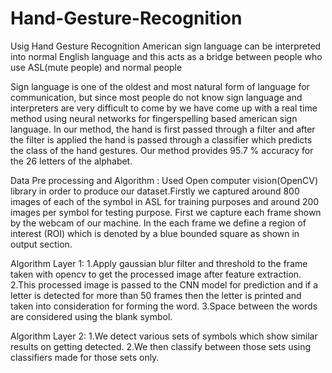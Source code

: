 # Hand-Gesture-Recognition
Usig Hand Gesture Recognition  American sign language can be interpreted into normal English language and this acts as a bridge between people who use ASL(mute people) and normal people 


Sign language is one of the oldest and most natural form of language for communication, but since most people do not know sign language and interpreters are very difficult to come by we have come up with a real time method using neural networks for fingerspelling based american sign language. In our method, the hand is first passed through a filter and after the filter is applied the hand is passed through a classifier which predicts the class of the hand gestures. Our method provides 95.7 % accuracy for the 26 letters of the alphabet.

Data Pre processing and Algorithm :
Used Open computer vision(OpenCV) library in order to produce our dataset.Firstly we captured around 800 images of each of the symbol in ASL 		for training purposes and around 200 images per symbol for testing purpose. First we capture each frame shown by the webcam of our machine. In the 	each frame we define a region of interest (ROI) which is denoted by a blue 	bounded square as shown in output section.


Algorithm Layer 1:
1.Apply gaussian blur filter and threshold to the frame taken with opencv to get the processed image after feature extraction.
2.This processed image is passed to the CNN model for prediction and if a letter is detected for more than 50 frames then the letter is printed and taken into consideration for forming the word.
3.Space between the words are considered using the blank symbol.

Algorithm Layer 2:
1.We detect various sets of symbols which show similar results on getting detected.
2.We then classify between those sets using classifiers made for those sets only.
